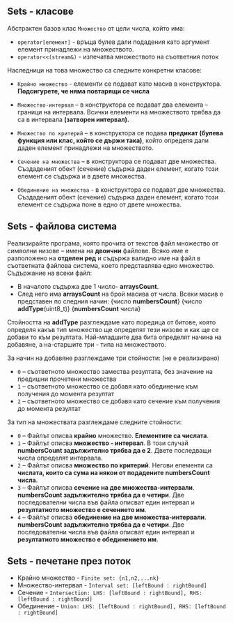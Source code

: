 ## Sets - класове

Абстрактен базов клас `Множество` от цели числа, който има:
- `operator[елемент]` - връща булев дали подадения като аргумент елемент принадлежи на множеството.
- `operator<<(stream&)` - изпечатва множеството на съответния поток 

Наследници на това множество са следните конкретни класове:

- `Крайно множество` - елементи се подават като масив в конструктора. **Подсигурете, че няма повтарящи се числа**

- `Множество-интервал` – в конструктора се подават два елемента – граници на интервала. Всички елементи на множеството трябва да са в интервала **(затворен интервал).**

- `Множество по критерий` – в конструктора се подава **предикат (булева функция или клас, който се държи така)**, който определя дали даден елемент принадлежи на множеството.

- `Сечение на множества` – в конструктора се подават две множества. Създаденият обект (сечение) съдържа даден елемент, когато този елемент се съдържа и в двете множества.

- `Обединение на множества` - в конструктора се подават две множества. Създаденият обект (сечение) съдържа даден елемент, когато този елемент се съдържа поне в едно от двете множества.

## Sets - файлова система

Реализирайте програма, която прочита от текстов файл множество от символни низове – имена на **двоични** файлове. Всяко име е разположено на **отделен ред** и съдържа валидно име на файл в съответната файлова система, което представлява едно множество. Съдържание на всеки файл:

- В началото съдържа две 1 число- **arraysCount**.
- След него има **arraysCount** на брой масива от числа. Всеки масив е представен по следния начин: {число **numbersCount**} {число **addType**(uint8_t)} {**numbersCount** числа} 

Стойността на **addType** разглеждаме като поредица от битове, която определя какъв тип множество ще определят тези низове и как ще се добави то към резултата. Най-младшите два бита определят начина на добавяне, а на-старшите три - типа на множеството.

За начин на добавяне разглеждаме три стойности: (не е реализирано)
- `0` – съответното множество замества резултата, без значение на предишни прочетени множества
- `1` – съответното множество се добавя като обединение към получения до момента резултат
- `2` – съответното множество се добавя като сечение към получения до момента резултат

За тип на множествата разглеждаме следните стойности:
- `0` – Файлът описва **крайно** множество. **Елементите са числата**.
- `1` – Файлът описва **множество - интервал**. В този случай **numbersCount задължително трябва да е 2**. Двете последващи числа определят интервала.
- `2` – Файлът описва **множество по критерий**. Негови елементи са **числата, които са сума на някои от подадените numbersCount числа**.
- `3` – Файлът описва **сечение на две множества-интервали**. **numbersCount задължително трябва да е четири**. Две последователни числа във файла описват един интервал и **резултатното множество е сечението им**.
- `4` – Файлът описва **обединение на две множества-интервали**. **numbersCount задължително трябва да е четири**. Две последователни числа във файла описват един интервал и **резултатното множество е обединението им**.

## Sets - печетане през поток
- Крайно множество - `Finite set: {n1,n2,...nk}`
- Множество-интервал - `Interval set: [leftBound : rightBound]`
- Сечение - `Intersection: LHS: [leftBound : rightBound], RHS: [leftBound : rightBound]`
- Обединение - `Union: LHS: [leftBound : rightBound], RHS: [leftBound : rightBound]`
